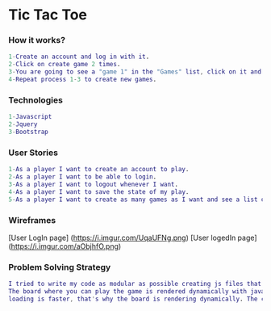 # Tic Tac Toe

### How it works?
```m
1-Create an account and log in with it.
2-Click on create game 2 times. 
3-You are going to see a "game 1" in the "Games" list, click on it and you are goin to see the board.
4-Repeat process 1-3 to create new games.
```

### Technologies 

```m
1-Javascript
2-Jquery
3-Bootstrap
```

### User Stories
```m
1-As a player I want to create an account to play.
2-As a player I want to be able to login.
3-As a player I want to logout whenever I want.
4-As a player I want to save the state of my play.
5-As a player I want to create as many games as I want and see a list of the games I created.
```

### Wireframes

[User LogIn page] (https://i.imgur.com/UqaUFNg.png)
[User logedIn page] (https://i.imgur.com/aObjhfO.png)

### Problem Solving Strategy

```m
I tried to write my code as modular as possible creating js files that I knew I was going to re-use to avoid code repetition.
The board where you can play the game is rendered dynamically with javascript. I tried to not let the browser load too much HTMl code so the 
loading is faster, that's why the board is rendering dynamically. The counting of won games, is generated right away when the user wins or lose.
```